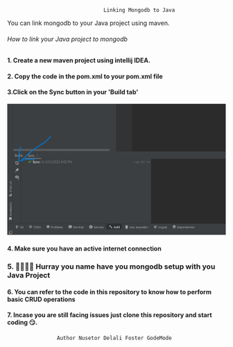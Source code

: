                                    Linking Mongodb to Java

You can link mongodb to your Java project using maven.

###### How to link your Java project to mongodb

#### 1. Create a new maven project using intellij IDEA.
#### 2. Copy the code in the pom.xml to your pom.xml file
#### 3.Click on the Sync button in your 'Build tab'
<img src="./src/main/java/org/example/img.png">

#### 4. Make sure you have an active internet connection
### 5. 🥳🥳🥳🥳 Hurray you name have you mongodb setup with you Java Project
#### 6. You can refer to the code in this repository to know how to perform basic CRUD operations
#### 7. Incase you are still facing issues just clone this repository and start coding 😏.





                    Author Nusetor Delali Foster GodeMode 
